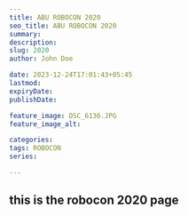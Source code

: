 ```yaml
---
title: ABU ROBOCON 2020
seo_title: ABU ROBOCON 2020
summary: 
description: 
slug: 2020
author: John Doe

date: 2023-12-24T17:01:43+05:45
lastmod: 
expiryDate: 
publishDate: 

feature_image: DSC_6136.JPG
feature_image_alt: 

categories:
tags: ROBOCON
series:

---
```

## this is the robocon 2020 page